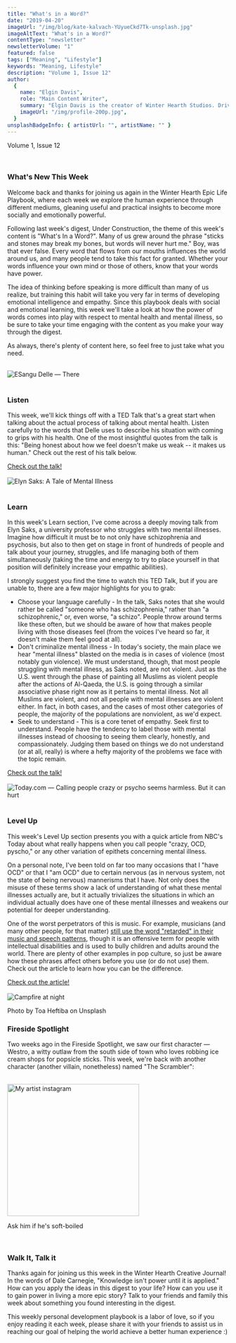 ```yaml
---
title: "What's in a Word?"
date: "2019-04-20"
imageUrl: "/img/blog/kate-kalvach-YUyueCkd7Tk-unsplash.jpg"
imageAltText: "What's in a Word?"
contentType: "newsletter"
newsletterVolume: "1"
featured: false
tags: ["Meaning", "Lifestyle"]
keywords: "Meaning, Lifestyle"
description: "Volume 1, Issue 12"
author:
  {
    name: "Elgin Davis",
    role: "Main Content Writer",
    summary: "Elgin Davis is the creator of Winter Hearth Studios. Driven by a passionate spirit and boundless curiosity, Davis' work seeks to explore the depths of humanity and what it might look like to live a hyper-meaningful existence here on earth.",
    imageUrl: "/img/profile-200p.jpg",
  }
unsplashBadgeInfo: { artistUrl: "", artistName: "" }
---
```


Volume 1, Issue 12

<br>

### What's New This Week

Welcome back and thanks for joining us again in the Winter Hearth Epic Life Playbook, where each week we explore the human experience through different mediums, gleaning useful and practical insights to become more socially and emotionally powerful.

Following last week's digest, Under Construction, the theme of this week's content is "What's In a Word?". Many of us grew around the phrase "sticks and stones may break my bones, but words will never hurt me." Boy, was that ever false. Every word that flows from our mouths influences the world around us, and many people tend to take this fact for granted. Whether your words influence your own mind or those of others, know that your words have power.

The idea of thinking before speaking is more difficult than many of us realize, but training this habit will take you very far in terms of developing emotional intelligence and empathy. Since this playbook deals with social and emotional learning, this week we'll take a look at how the power of words comes into play with respect to mental health and mental illness, so be sure to take your time engaging with the content as you make your way through the digest.

As always, there's plenty of content here, so feel free to just take what you need.

<br>
<div class='text-center pt-20 pb-20'>
    <img src='https://gallery.mailchimp.com/82935dc1a750f772912d12316/images/220c81ed-5099-4e6b-a493-34bd728fe7a9.png' alt='ESangu Delle — There's no shame in taking care of your mental health'/>
</div>
<br>

### Listen

This week, we'll kick things off with a TED Talk that's a great start when talking about the actual process of talking about mental health. Listen carefully to the words that Delle uses to describe his situation with coming to grips with his health. One of the most insightful quotes from the talk is this: "Being honest about how we feel doesn't make us weak -- it makes us human." Check out the rest of his talk below.

<div class='text-center pt-20 pb-20'>
    <a rel='noopener noreferrer' class='primary-btn' href='https://www.ted.com/talks/sangu_delle_there_s_no_shame_in_taking_care_of_your_mental_health?referrer=playlist-the_struggle_of_mental_health'> Check out the talk!</a>
</div>

<br>
<div class='text-center pt-20 pb-20'>
    <img src='https://gallery.mailchimp.com/82935dc1a750f772912d12316/images/133f8f86-bff3-4fd8-b29a-453b47ae096f.png' alt='Elyn Saks: A Tale of Mental Illness'/>
</div>
<br>

### Learn

In this week's Learn section, I've come across a deeply moving talk from Elyn Saks, a university professor who struggles with two mental illnesses. Imagine how difficult it must be to not only have schizophrenia and psychosis, but also to then get on stage in front of hundreds of people and talk about your journey, struggles, and life managing both of them simultaneously (taking the time and energy to try to place yourself in that position will definitely increase your empathic abilities).

I strongly suggest you find the time to watch this TED Talk, but if you are unable to, there are a few major highlights for you to grab:

- Choose your language carefully - In the talk, Saks notes that she would rather be called "someone who has schizophrenia," rather than "a schizophrenic," or, even worse, "a schizo". People throw around terms like these often, but we should be aware of how that makes people living with those diseases feel (from the voices I've heard so far, it doesn't make them feel good at all).
- Don't criminalize mental illness - In today's society, the main place we hear "mental illness" blasted on the media is in cases of violence (most notably gun violence). We must understand, though, that most people struggling with mental illness, as Saks noted, are not violent. Just as the U.S. went through the phase of painting all Muslims as violent people after the actions of Al-Qaeda, the U.S. is going through a similar associative phase right now as it pertains to mental illness. Not all Muslims are violent, and not all people with mental illnesses are violent either. In fact, in both cases, and the cases of most other categories of people, the majority of the populations are nonviolent, as we'd expect.
- Seek to understand - This is a core tenet of empathy. Seek first to understand. People have the tendency to label those with mental illnesses instead of choosing to seeing them clearly, honestly, and compassionately. Judging them based on things we do not understand (or at all, really) is where a hefty majority of the problems we face with the topic remain.

<div class='text-center pt-20 pb-20'>
    <a rel='noopener noreferrer' class='primary-btn' href='https://www.youtube.com/watch?v=f6CILJA110Y'> Check out the talk!</a>
</div>

<br>
<div class='text-center pt-20 pb-20'>
    <img src='https://gallery.mailchimp.com/82935dc1a750f772912d12316/images/1cdedb56-f8bf-44cf-a4c6-7e6929d13f95.png' alt='Today.com —  Calling people crazy or psycho seems harmless. But it can hurt'/>
</div>
<br>

### Level Up

This week's Level Up section presents you with a quick article from NBC's Today about what really happens when you call people "crazy, OCD, pyscho," or any other variation of epithets concerning mental illness.

On a personal note, I've been told on far too many occasions that I "have OCD" or that I "am OCD" due to certain nervous (as in nervous system, not the state of being nervous) mannerisms that I have. Not only does the misuse of these terms show a lack of understanding of what these mental illnesses actually are, but it actually trivializes the situations in which an individual actually does have one of these mental illnesses and weakens our potential for deeper understanding.

One of the worst perpetrators of this is music. For example, musicians (and many other people, for that matter) [still use the word "retarded" in their music and speech patterns](https://rudermanfoundation.org/foundation-calls-out-eminem-and-beyonce-for-use-of-the-word-retarded-in-new-song-and-to-use-their-celebrity-to-stop-bullying-of-people-with-disabilities/), though it is an offensive term for people with intellectual disabilities and is used to bully children and adults around the world. There are plenty of other examples in pop culture, so just be aware how these phrases affect others before you use (or do not use) them. Check out the article to learn how you can be the difference.

<div class='text-center pt-20 pb-20'>
    <a rel='noopener noreferrer' class='primary-btn' href='https://www.today.com/health/calling-people-crazy-ocd-or-psycho-has-negative-impacts-t111216'> Check out the article!</a>
</div>

<br>

<div class='text-center pt-20 pb-20'>
    <img src='https://gallery.mailchimp.com/82935dc1a750f772912d12316/images/44635994-05b0-4f93-9110-f4c83f8bf9d9.jpg' alt='Campfire at night'/>
    <p class="photo-credit"> 
        Photo by Toa Heftiba on Unsplash
    </p>
</div>

### Fireside Spotlight

Two weeks ago in the Fireside Spotlight, we saw our first character — Westro, a witty outlaw from the south side of town who loves robbing ice cream shops for popsicle sticks. This week, we're back with another character (another villain, nonetheless) named "The Scrambler":

<br>
<div class='text-center pt-20 pb-20'>
    <a rel='noopener noreferrer' target='_blank' href='https://www.instagram.com/adronite/'>
        <img height=300 src='https://gallery.mailchimp.com/82935dc1a750f772912d12316/images/ae1ea6dc-6a9f-4f55-a3c9-ec00af0e7571.jpg' alt='My artist instagram'/>
    </a>
    <p>Ask him if he's soft-boiled</p>
</div>
<br>

### Walk It, Talk it

Thanks again for joining us this week in the Winter Hearth Creative Journal! In the words of Dale Carnegie, "Knowledge isn't power until it is applied." How can you apply the ideas in this digest to your life? How can you use it to gain power in living a more epic story? Talk to your friends and family this week about something you found interesting in the digest.

This weekly personal development playbook is a labor of love, so if you enjoy reading it each week, please share it with your friends to assist us in reaching our goal of helping the world achieve a better human experience :)

